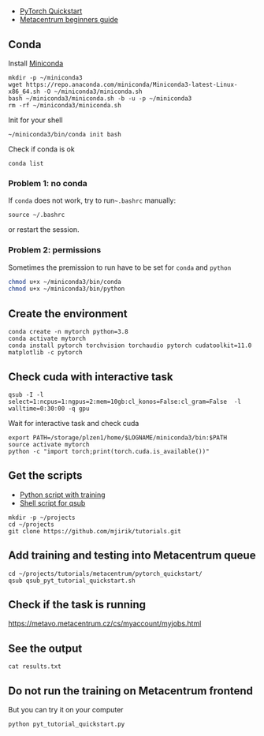 # 



* [PyTorch Quickstart](https://pytorch.org/tutorials/beginner/basics/quickstart_tutorial.html)
* [Metacentrum beginners guide](https://wiki.metacentrum.cz/wiki/Beginners_guide)


## Conda

Install [Miniconda](https://docs.conda.io/en/latest/miniconda.html)

```shell
mkdir -p ~/miniconda3
wget https://repo.anaconda.com/miniconda/Miniconda3-latest-Linux-x86_64.sh -O ~/miniconda3/miniconda.sh
bash ~/miniconda3/miniconda.sh -b -u -p ~/miniconda3
rm -rf ~/miniconda3/miniconda.sh
```

Init for your shell
```shell
~/miniconda3/bin/conda init bash
```

Check if conda is ok
```shell
conda list
```

### Problem 1: no conda 

If `conda` does not work, try to run`~.bashrc` manually:
```shell
source ~/.bashrc
```
or restart the session.

### Problem 2: permissions

Sometimes the premission to run have to be set for `conda` and `python`

```bash
chmod u+x ~/miniconda3/bin/conda
chmod u+x ~/miniconda3/bin/python
```


## Create the environment

```shell
conda create -n mytorch python=3.8
conda activate mytorch
conda install pytorch torchvision torchaudio pytorch cudatoolkit=11.0 matplotlib -c pytorch
```
## Check cuda with interactive task

```shell
qsub -I -l select=1:ncpus=1:ngpus=2:mem=10gb:cl_konos=False:cl_gram=False  -l walltime=0:30:00 -q gpu
```
Wait for interactive task and check cuda

```shell
export PATH=/storage/plzen1/home/$LOGNAME/miniconda3/bin:$PATH
source activate mytorch
python -c "import torch;print(torch.cuda.is_available())"
```


## Get the scripts

* [Python script with training](https://github.com/mjirik/ZDO/blob/master/examples/pytorch_quickstart/pyt_tutorial_quickstart.py)
* [Shell script for qsub](https://github.com/mjirik/ZDO/blob/master/examples/pytorch_quickstart/qsub_pyt_tutorial_quickstart.sh)

```shell
mkdir -p ~/projects
cd ~/projects
git clone https://github.com/mjirik/tutorials.git
```


## Add training  and testing into Metacentrum queue
```shell
cd ~/projects/tutorials/metacentrum/pytorch_quickstart/
qsub qsub_pyt_tutorial_quickstart.sh
```

## Check if the task is running

https://metavo.metacentrum.cz/cs/myaccount/myjobs.html


## See the output

```shell
cat results.txt
```


## Do not run the training on Metacentrum frontend

But you can try it on your computer
```shell
python pyt_tutorial_quickstart.py
```
